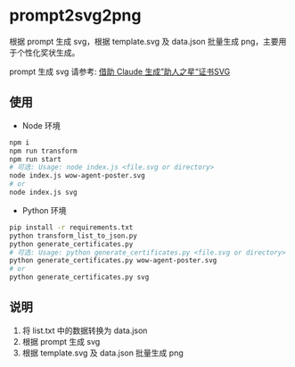 # prompt2svg2png

根据 prompt 生成 svg，根据 template.svg 及 data.json 批量生成 png，主要用于个性化奖状生成。

prompt 生成 svg 请参考: [借助 Claude 生成”助人之星“证书SVG](https://zishu-co.feishu.cn/docx/Mi8ddwydnoxsyexS7FMchSbfnWS?from=from_copylink)

## 使用

- Node 环境

```bash
npm i
npm run transform
npm run start
# 可选: Usage: node index.js <file.svg or directory>
node index.js wow-agent-poster.svg
# or
node index.js svg
```

- Python 环境

```bash
pip install -r requirements.txt
python transform_list_to_json.py
python generate_certificates.py
# 可选: Usage: python generate_certificates.py <file.svg or directory>
python generate_certificates.py wow-agent-poster.svg
# or
python generate_certificates.py svg 
```

## 说明

1. 将 list.txt 中的数据转换为 data.json
2. 根据 prompt 生成 svg
3. 根据 template.svg 及 data.json 批量生成 png
